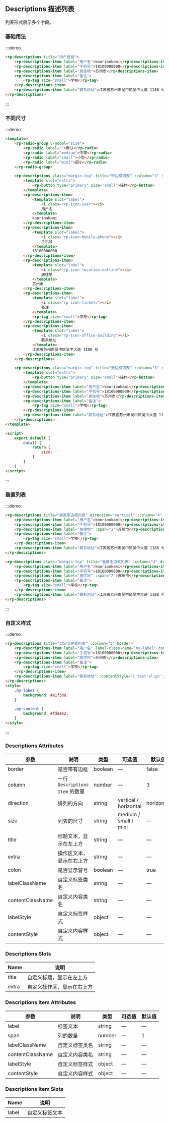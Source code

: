 ## Descriptions 描述列表

列表形式展示多个字段。

### 基础用法

:::demo

```html
<rp-descriptions title="用户信息">
    <rp-descriptions-item label="用户名">kooriookami</rp-descriptions-item>
    <rp-descriptions-item label="手机号">18100000000</rp-descriptions-item>
    <rp-descriptions-item label="居住地">苏州市</rp-descriptions-item>
    <rp-descriptions-item label="备注">
        <rp-tag size="small">学校</rp-tag>
    </rp-descriptions-item>
    <rp-descriptions-item label="联系地址">江苏省苏州市吴中区吴中大道 1188 号</rp-descriptions-item>
</rp-descriptions>
```

:::

### 不同尺寸

:::demo

```html
<template>
    <rp-radio-group v-model="size">
        <rp-radio label="">默认</rp-radio>
        <rp-radio label="medium">中等</rp-radio>
        <rp-radio label="small">小型</rp-radio>
        <rp-radio label="mini">超小</rp-radio>
    </rp-radio-group>

    <rp-descriptions class="margin-top" title="带边框列表" :column="3" :size="size" border>
        <template slot="extra">
            <rp-button type="primary" size="small">操作</rp-button>
        </template>
        <rp-descriptions-item>
            <template slot="label">
                <i class="rp-icon-user"></i>
                用户名
            </template>
            kooriookami
        </rp-descriptions-item>
        <rp-descriptions-item>
            <template slot="label">
                <i class="rp-icon-mobile-phone"></i>
                手机号
            </template>
            18100000000
        </rp-descriptions-item>
        <rp-descriptions-item>
            <template slot="label">
                <i class="rp-icon-location-outline"></i>
                居住地
            </template>
            苏州市
        </rp-descriptions-item>
        <rp-descriptions-item>
            <template slot="label">
                <i class="rp-icon-tickets"></i>
                备注
            </template>
            <rp-tag size="small">学校</rp-tag>
        </rp-descriptions-item>
        <rp-descriptions-item>
            <template slot="label">
                <i class="rp-icon-office-building"></i>
                联系地址
            </template>
            江苏省苏州市吴中区吴中大道 1188 号
        </rp-descriptions-item>
    </rp-descriptions>

    <rp-descriptions class="margin-top" title="无边框列表" :column="3" :size="size">
        <template slot="extra">
            <rp-button type="primary" size="small">操作</rp-button>
        </template>
        <rp-descriptions-item label="用户名">kooriookami</rp-descriptions-item>
        <rp-descriptions-item label="手机号">18100000000</rp-descriptions-item>
        <rp-descriptions-item label="居住地">苏州市</rp-descriptions-item>
        <rp-descriptions-item label="备注">
            <rp-tag size="small">学校</rp-tag>
        </rp-descriptions-item>
        <rp-descriptions-item label="联系地址">江苏省苏州市吴中区吴中大道 1188 号</rp-descriptions-item>
    </rp-descriptions>
</template>

<script>
    export default {
        data() {
            return {
                size: ''
            }
        }
    }
</script>
```

:::

### 垂直列表

:::demo

```html
<rp-descriptions title="垂直带边框列表" direction="vertical" :column="4" border>
    <rp-descriptions-item label="用户名">kooriookami</rp-descriptions-item>
    <rp-descriptions-item label="手机号">18100000000</rp-descriptions-item>
    <rp-descriptions-item label="居住地" :span="2">苏州市</rp-descriptions-item>
    <rp-descriptions-item label="备注">
        <rp-tag size="small">学校</rp-tag>
    </rp-descriptions-item>
    <rp-descriptions-item label="联系地址">江苏省苏州市吴中区吴中大道 1188 号</rp-descriptions-item>
</rp-descriptions>

<rp-descriptions class="margin-top" title="垂直无边框列表" :column="4" direction="vertical">
    <rp-descriptions-item label="用户名">kooriookami</rp-descriptions-item>
    <rp-descriptions-item label="手机号">18100000000</rp-descriptions-item>
    <rp-descriptions-item label="居住地" :span="2">苏州市</rp-descriptions-item>
    <rp-descriptions-item label="备注">
        <rp-tag size="small">学校</rp-tag>
    </rp-descriptions-item>
    <rp-descriptions-item label="联系地址">江苏省苏州市吴中区吴中大道 1188 号</rp-descriptions-item>
</rp-descriptions>
```

:::

### 自定义样式

:::demo

```html
<rp-descriptions title="自定义样式列表" :column="3" border>
    <rp-descriptions-item label="用户名" label-class-name="my-label" content-class-name="my-content">kooriookami</rp-descriptions-item>
    <rp-descriptions-item label="手机号">18100000000</rp-descriptions-item>
    <rp-descriptions-item label="居住地">苏州市</rp-descriptions-item>
    <rp-descriptions-item label="备注">
        <rp-tag size="small">学校</rp-tag>
    </rp-descriptions-item>
    <rp-descriptions-item label="联系地址" :contentStyle="{'text-align': 'right'}">江苏省苏州市吴中区吴中大道 1188 号</rp-descriptions-item>
</rp-descriptions>
<style>
    .my-label {
        background: #e1f3d8;
    }

    .my-content {
        background: #fde2e2;
    }
</style>
```

:::

### Descriptions Attributes

| 参数             | 说明                            | 类型    | 可选值                | 默认值     |
| ---------------- | ------------------------------- | ------- | --------------------- | ---------- |
| border           | 是否带有边框                    | boolean | —                     | false      |
| column           | 一行 `Descriptions Item` 的数量 | number  | —                     | 3          |
| direction        | 排列的方向                      | string  | vertical / horizontal | horizontal |
| size             | 列表的尺寸                      | string  | medium / small / mini | —          |
| title            | 标题文本，显示在左上方          | string  | —                     | —          |
| extra            | 操作区文本，显示在右上方        | string  | —                     | —          |
| colon            | 是否显示冒号                    | boolean | —                     | true       |
| labelClassName   | 自定义标签类名                  | string  | —                     | —          |
| contentClassName | 自定义内容类名                  | string  | —                     | —          |
| labelStyle       | 自定义标签样式                  | object  | —                     | —          |
| contentStyle     | 自定义内容样式                  | object  | —                     | —          |

### Descriptions Slots

| Name  | 说明                       |
| ----- | -------------------------- |
| title | 自定义标题，显示在左上方   |
| extra | 自定义操作区，显示在右上方 |

### Descriptions Item Attributes

| 参数             | 说明           | 类型   | 可选值 | 默认值 |
| ---------------- | -------------- | ------ | ------ | ------ |
| label            | 标签文本       | string | —      | —      |
| span             | 列的数量       | number | —      | 1      |
| labelClassName   | 自定义标签类名 | string | —      | —      |
| contentClassName | 自定义内容类名 | string | —      | —      |
| labelStyle       | 自定义标签样式 | object | —      | —      |
| contentStyle     | 自定义内容样式 | object | —      | —      |

### Descriptions Item Slots

| Name  | 说明           |
| ----- | -------------- |
| label | 自定义标签文本 |
